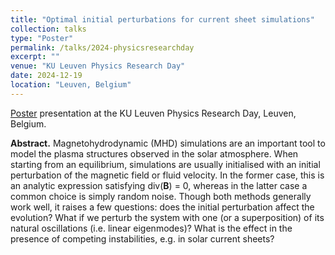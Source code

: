 ```yaml
---
title: "Optimal initial perturbations for current sheet simulations"
collection: talks
type: "Poster"
permalink: /talks/2024-physicsresearchday
excerpt: ""
venue: "KU Leuven Physics Research Day"
date: 2024-12-19
location: "Leuven, Belgium"
---
```


[Poster](https://jordidj.github.io/files/PhysicsResearchDay2024.pdf) presentation at the KU Leuven Physics Research Day, Leuven, Belgium.

__Abstract.__ Magnetohydrodynamic (MHD) simulations are an important tool to model the plasma structures observed in the solar atmosphere. When starting from an equilibrium, simulations are usually initialised with an initial perturbation of the magnetic field or fluid velocity. In the former case, this is an analytic expression satisfying div(**B**) = 0, whereas in the latter case a common choice is simply random noise. Though both methods generally work well, it raises a few questions: does the initial perturbation affect the evolution? What if we perturb the system with one (or a superposition) of its natural oscillations (i.e. linear eigenmodes)? What is the effect in the presence of competing instabilities, e.g. in solar current sheets?

